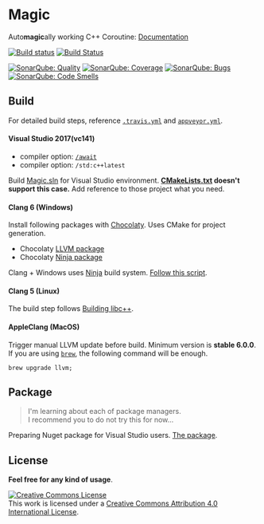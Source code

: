 # Magic
Auto**magic**ally working C++ Coroutine: [Documentation](https://github.com/luncliff/Magic/wiki)

[![Build status](https://ci.appveyor.com/api/projects/status/9eoy07qfxxqghop3?svg=true)](https://ci.appveyor.com/project/luncliff/magic) [![Build Status](https://travis-ci.org/luncliff/Magic.svg)](https://travis-ci.org/luncliff/Magic)

[![SonarQube: Quality](https://sonarcloud.io/api/project_badges/measure?project=luncliff-magic&metric=alert_status)](https://sonarcloud.io/dashboard?id=luncliff-magic)
[![SonarQube: Coverage](https://sonarcloud.io/api/project_badges/measure?project=luncliff-magic&metric=coverage)](https://sonarcloud.io/dashboard?id=luncliff-magic)
[![SonarQube: Bugs](https://sonarcloud.io/api/project_badges/measure?project=luncliff-magic&metric=bugs)](https://sonarcloud.io/dashboard?id=luncliff-magic)
[![SonarQube: Code Smells](https://sonarcloud.io/api/project_badges/measure?project=luncliff-magic&metric=code_smells)](https://sonarcloud.io/dashboard?id=luncliff-magic)

## Build
For detailed build steps, reference [`.travis.yml`](/.travis.yml) and [`appveyor.yml`](/appveyor.yml).

#### Visual Studio 2017(vc141)
  - compiler option: [`/await`](https://blogs.msdn.microsoft.com/vcblog/2015/04/29/more-about-resumable-functions-in-c/) 
  - compiler option: `/std:c++latest`

Build [Magic.sln](./Magic.sln) for Visual Studio environment. **[CMakeLists.txt](./CMakeLists.txt#L15) doesn't support this case.** Add reference to those project what you need.

#### Clang 6 (Windows) 
Install following packages with [Chocolaty](https://chocolatey.org/). Uses CMake for project generation.
  - Chocolaty [LLVM package](https://chocolatey.org/packages/llvm)
  - Chocolaty [Ninja package](https://chocolatey.org/packages/ninja)

Clang + Windows uses [Ninja](https://ninja-build.org/) build system. [Follow this script](./appveyor.yml#L82).

#### Clang 5 (Linux)
The build step follows [Building libc++](https://libcxx.llvm.org/docs/BuildingLibcxx.html).

#### AppleClang (MacOS)
Trigger manual LLVM update before build. Minimum version is **stable 6.0.0**. If you are using [`brew`](https://brew.sh/index), the following command will be enough.

```console
brew upgrade llvm;
```

## Package
> I'm learning about each of package managers.   
> I recommend you to do not try this for now...

Preparing Nuget package for Visual Studio users. [The package](https://www.nuget.org/packages/CppMagic/).

## License 
**Feel free for any kind of usage**.

<a rel="license" href="http://creativecommons.org/licenses/by/4.0/"><img alt="Creative Commons License" style="border-width:0" src="https://i.creativecommons.org/l/by/4.0/88x31.png" /></a><br />This work is licensed under a <a rel="license" href="http://creativecommons.org/licenses/by/4.0/">Creative Commons Attribution 4.0 International License</a>.

